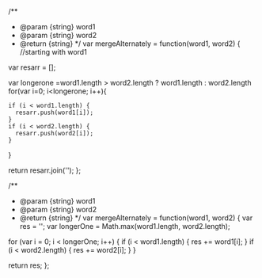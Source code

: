 /\*\*

- @param {string} word1
- @param {string} word2
- @return {string}
  \*/
  var mergeAlternately = function(word1, word2) {
  //starting with word1

var resarr = [];

var longerone =word1.length > word2.length ? word1.length : word2.length
for(var i=0; i<longerone; i++){

    if (i < word1.length) {
      resarr.push(word1[i]);
    }
    if (i < word2.length) {
      resarr.push(word2[i]);
    }

}

return resarr.join('');
};

/\*\*

- @param {string} word1
- @param {string} word2
- @return {string}
  \*/
  var mergeAlternately = function(word1, word2) {
  var res = '';
  var longerOne = Math.max(word1.length, word2.length);

for (var i = 0; i < longerOne; i++) {
if (i < word1.length) {
res += word1[i];
}
if (i < word2.length) {
res += word2[i];
}
}

return res;
};
